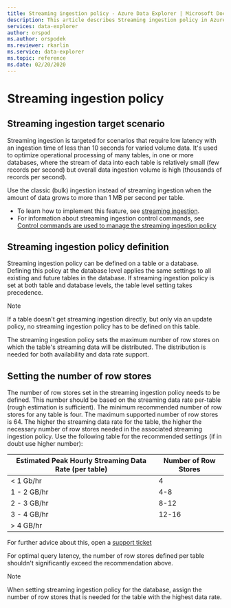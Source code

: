 ```yaml
---
title: Streaming ingestion policy - Azure Data Explorer | Microsoft Docs
description: This article describes Streaming ingestion policy in Azure Data Explorer.
services: data-explorer
author: orspod
ms.author: orspodek
ms.reviewer: rkarlin
ms.service: data-explorer
ms.topic: reference
ms.date: 02/20/2020
---
```

# Streaming ingestion policy

## Streaming ingestion target scenario

Streaming ingestion is targeted for scenarios that require low latency with an ingestion time of less than 10 seconds for varied volume data. It's used to optimize operational processing of many tables, in one or more databases, where the stream of data into each table is relatively small (few records per second) but overall data ingestion volume is high (thousands of records per second).

Use the classic (bulk) ingestion instead of streaming ingestion when the amount of data grows to more than 1 MB per second per table. 

* To learn how to implement this feature, see [streaming ingestion](https://docs.microsoft.com/azure/data-explorer/ingest-data-streaming).
* For information about streaming ingestion control commands, see [Control commands are used to manage the streaming ingestion policy](../management/streamingingestion-policy.md)

## Streaming ingestion policy definition

Streaming ingestion policy can be defined on a table or a database. Defining this policy at the database level applies the same settings to all existing and future tables in the database. If streaming ingestion policy is set at both table and database levels, the table level setting takes precedence.

> [!NOTE]
> If a table doesn't get streaming ingestion directly, but only via an update policy, no streaming ingestion policy has to be defined on this table. 

The streaming ingestion policy sets the maximum number of row stores on which the table's streaming data will be distributed. The distribution is needed for both availability and data rate support.

## Setting the number of row stores

The number of row stores set in the streaming ingestion policy needs to be defined. This number should be based on the streaming data rate per-table (rough estimation is sufficient).
The minimum recommended number of row stores for any table is four. The maximum supported number of row stores is 64.
The higher the streaming data rate for the table, the higher the necessary number of row stores needed in the associated streaming ingestion policy.
Use the following table for the recommended settings (if in doubt use higher number):

|Estimated Peak Hourly Streaming Data Rate (per table)|Number of Row Stores|
|----------|------|
|< 1 Gb/hr |4|
|1 - 2 GB/hr |4-8|
|2 - 3 GB/hr |8-12|
|3 - 4 GB/hr |12-16|
| > 4 GB/hr |

 For further advice about this, open a [support ticket](https://ms.portal.azure.com/#blade/Microsoft_Azure_Support/HelpAndSupportBlade/overview)

For optimal query latency, the number of row stores defined per table shouldn't significantly exceed the recommendation above.

> [!NOTE]
> When setting streaming ingestion policy for the database, assign the number of row stores that is needed for the table with the highest data rate. 